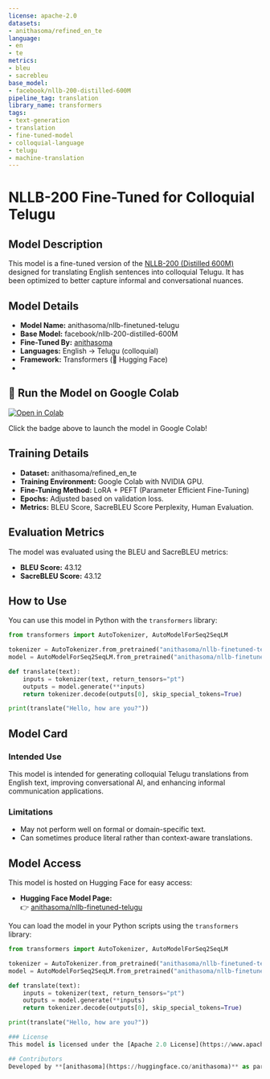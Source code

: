 ```yaml
---
license: apache-2.0
datasets:
- anithasoma/refined_en_te
language:
- en
- te
metrics:
- bleu
- sacrebleu
base_model:
- facebook/nllb-200-distilled-600M
pipeline_tag: translation
library_name: transformers
tags:
- text-generation
- translation
- fine-tuned-model
- colloquial-language
- telugu
- machine-translation
---
```

# NLLB-200 Fine-Tuned for Colloquial Telugu

## Model Description
This model is a fine-tuned version of the [NLLB-200 (Distilled 600M)](https://huggingface.co/facebook/nllb-200-distilled-600M) designed for translating English sentences into colloquial Telugu. It has been optimized to better capture informal and conversational nuances.

## Model Details
- **Model Name:** anithasoma/nllb-finetuned-telugu
- **Base Model:** facebook/nllb-200-distilled-600M
- **Fine-Tuned By:** [anithasoma](https://huggingface.co/anithasoma)
- **Languages:** English → Telugu (colloquial)
- **Framework:** Transformers (🤗 Hugging Face)
- 
## 🚀 Run the Model on Google Colab

[![Open in Colab](https://colab.research.google.com/assets/colab-badge.svg)](https://colab.research.google.com/drive/1CiuywF2xzdzFH7jvQ7UIrBo4tI9FI9Nf?usp=sharing)

Click the badge above to launch the model in Google Colab!

## Training Details
- **Dataset:** anithasoma/refined_en_te
- **Training Environment:** Google Colab with NVIDIA GPU.
- **Fine-Tuning Method:** LoRA + PEFT (Parameter Efficient Fine-Tuning)
- **Epochs:** Adjusted based on validation loss.
- **Metrics:** BLEU Score, SacreBLEU Score Perplexity, Human Evaluation.

## Evaluation Metrics

The model was evaluated using the BLEU and SacreBLEU metrics:

- **BLEU Score:** 43.12
- **SacreBLEU Score:** 43.12


## How to Use
You can use this model in Python with the `transformers` library:

```python
from transformers import AutoTokenizer, AutoModelForSeq2SeqLM

tokenizer = AutoTokenizer.from_pretrained("anithasoma/nllb-finetuned-telugu")
model = AutoModelForSeq2SeqLM.from_pretrained("anithasoma/nllb-finetuned-telugu")

def translate(text):
    inputs = tokenizer(text, return_tensors="pt")
    outputs = model.generate(**inputs)
    return tokenizer.decode(outputs[0], skip_special_tokens=True)

print(translate("Hello, how are you?"))
```

## Model Card
### Intended Use
This model is intended for generating colloquial Telugu translations from English text, improving conversational AI, and enhancing informal communication applications.

### Limitations
- May not perform well on formal or domain-specific text.
- Can sometimes produce literal rather than context-aware translations.

## Model Access

This model is hosted on Hugging Face for easy access:

- **Hugging Face Model Page:**  
  👉 [anithasoma/nllb-finetuned-telugu](https://huggingface.co/anithasoma/nllb-finetuned-telugu)

You can load the model in your Python scripts using the `transformers` library:

```python
from transformers import AutoTokenizer, AutoModelForSeq2SeqLM

tokenizer = AutoTokenizer.from_pretrained("anithasoma/nllb-finetuned-telugu")
model = AutoModelForSeq2SeqLM.from_pretrained("anithasoma/nllb-finetuned-telugu")

def translate(text):
    inputs = tokenizer(text, return_tensors="pt")
    outputs = model.generate(**inputs)
    return tokenizer.decode(outputs[0], skip_special_tokens=True)

print(translate("Hello, how are you?"))

### License
This model is licensed under the [Apache 2.0 License](https://www.apache.org/licenses/LICENSE-2.0).

## Contributors
Developed by **[anithasoma](https://huggingface.co/anithasoma)** as part of the SAWiT AI Hackathon.

